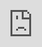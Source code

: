 ## Job Ready Defensive Cybersecurity (c) Bootcamp

Take a moment to think over the prompts below.

<iframe width="2000px" height="1500px" src="https://sway.office.com/s/tGY8DyDZB6qsbOH4/embed" frameborder="0" style="overflow:hidden;overflow-x:hidden;overflow-y:hidden;height:100%;width:100%;position:absolute;left:0px;right:0px;bottom:0px" height="100%" width="100%"></iframe>


[//]: #![Bootcamp flyer](/assets/images/BLFlyer.jpg)  